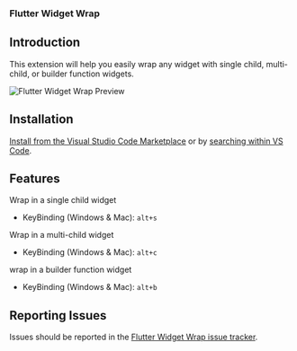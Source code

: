 
### Flutter Widget Wrap

## Introduction

This extension will help you easily wrap any widget with single child, multi-child, or builder function widgets.

![Flutter Widget Wrap Preview](https://user-images.githubusercontent.com/39742020/79374415-2aa4cd00-7f0c-11ea-95e3-9f8bfcbe2012.gif)

## Installation

[Install from the Visual Studio Code Marketplace](https://marketplace.visualstudio.com/items?itemName=mrgnhnt96.flutter-widget-wrap) or by [searching within VS Code](https://code.visualstudio.com/docs/editor/extension-gallery#_search-for-an-extension).

## Features

Wrap in a single child widget
- KeyBinding (Windows & Mac): `alt+s`
  
Wrap in a multi-child widget
- KeyBinding (Windows & Mac): `alt+c`
  
wrap in a builder function widget
- KeyBinding (Windows & Mac): `alt+b`


## Reporting Issues

Issues should be reported in the [Flutter Widget Wrap issue tracker](https://github.com/amir9480/vscode-flutter-widget-wrap/issues).
